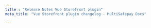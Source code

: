 ```yaml
---
title : "Release Notes Vue Storefront plugin"
meta_title: "Vue Storefront plugin changelog - MultiSafepay Docs"

---
```


